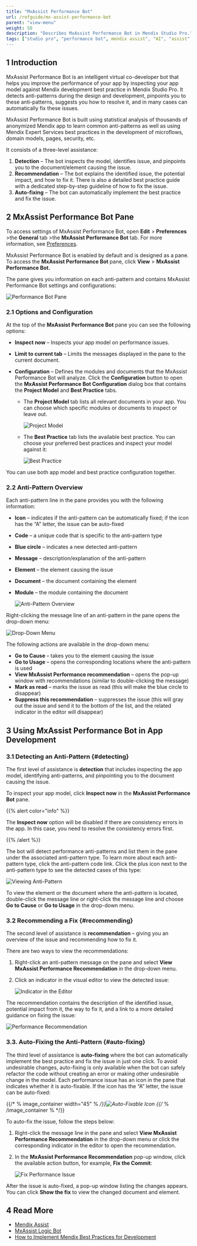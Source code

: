 ```yaml
---
title: "MxAssist Performance Bot"
url: /refguide/mx-assist-performance-bot
parent: "view-menu"
weight: 50
description: "Describes MxAssist Performance Bot in Mendix Studio Pro."
tags: ["studio pro", "performance bot", mendix assist", "AI", "assist", "mx assist"]
---
```


## 1 Introduction 

MxAssist Performance Bot is an intelligent virtual co-developer bot that helps you improve the performance of your app by inspecting your app model against Mendix development best practice in Mendix Studio Pro. It detects anti-patterns during the design and development, pinpoints you to these anti-patterns, suggests you how to resolve it, and in many cases can automatically fix these issues. 

MxAssist Performance Bot is built using statistical analysis of thousands of anonymized Mendix app to learn common anti-patterns as well as using Mendix Expert Services best practices in the development of microflows, domain models, pages, security, etc.

It consists of a three-level assistance:

1. **Detection** – The bot inspects the model, identifies issue, and pinpoints you to the document/element causing the issue.
2. **Recommendation** – The bot explains the identified issue, the potential impact, and how to fix it. There is also a detailed best practice guide with a dedicated step-by-step guideline of how to fix the issue.
3. **Auto-fixing** – The bot can automatically implement the best practice and fix the issue.

## 2 MxAssist Performance Bot Pane

To access settings of MxAssist Performance Bot, open **Edit** > **Preferences** >the **General** tab >the **MxAssist Performance Bot** tab. For more information, see [Preferences](preferences-dialog).

MxAssist Performance Bot is enabled by default and is designed as a pane. To access the **MxAssist Performance Bot** pane, click **View** > **MxAssist Performance Bot.**

The pane gives you information on each anti-pattern and contains MxAssist Performance Bot settings and configurations:

![Performance Bot Pane](/attachments/refguide/modeling/menus/view-menu/mx-assist-performance-bot/performance-bot-pane.png)

### 2.1 Options and Configuration

At the top of the **MxAssist Performance Bot** pane you can see the following options: 

* **Inspect now** – Inspects your app model on performance issues. 
* **Limit to current  tab** – Limits the messages displayed in the pane to the current document.
* **Configuration** – Defines the modules and documents that the MxAssist Performance Bot will analyze. Click the **Configuration** button to open the **MxAssist Performance Bot Configuration** dialog box that contains the **Project Model** and **Best Practice** tabs.

    * The **Project Model** tab lists all relevant documents in your app. You can choose which specific modules or documents to inspect or leave out. 

        ![Project Model](/attachments/refguide/modeling/menus/view-menu/mx-assist-performance-bot/project-model.jpg)

    * The **Best Practice** tab lists the available best practice. You can choose your preferred best practices and inspect your model against it: 

        ![Best Practice](/attachments/refguide/modeling/menus/view-menu/mx-assist-performance-bot/best-practice.jpg)

You can use both app model and best practice configuration together. 

### 2.2 Anti-Pattern Overview

Each anti-pattern line in the pane provides you with the following information: 

* **Icon** – indicates if the anti-pattern can be automatically fixed; if the icon has the “A” letter, the issue can be auto-fixed
* **Code** – a unique code that is specific to the anti-pattern type 
* **Blue circle** – indicates a new detected anti-pattern
* **Message** – description/explanation of the anti-pattern 
* **Element** – the element causing the issue
* **Document** – the document containing the element
* **Module** – the module containing the document 

    ![Anti-Pattern Overview](/attachments/refguide/modeling/menus/view-menu/mx-assist-performance-bot/anti-pattern-overview.jpg)

Right-clicking the message line of an anti-pattern in the pane opens the drop-down menu:

![Drop-Down Menu](/attachments/refguide/modeling/menus/view-menu/mx-assist-performance-bot/drop-down-menu.jpg)

The following actions are available in the drop-down menu:

* **Go to Cause** – takes you to the element causing the issue
* **Go to Usage** – opens the corresponding locations where the anti-pattern is used
* **View MxAssist Performance recommendation** – opens the pop-up window with recommendations (similar to double-clicking the message)
* **Mark as read** – marks the issue as read (this will make the blue circle to disappear)
* **Suppress this recommendation** – suppresses the issue (this will gray out the issue and send it to the bottom of the list, and the related indicator in the editor will disappear)

## 3 Using MxAssist Performance Bot in App Development  

### 3.1 Detecting an Anti-Pattern {#detecting}

The first level of assistance is **detection** that includes inspecting the app model, identifying anti-patterns, and pinpointing you to the document causing the issue. 

To inspect your app model, click **Inspect now** in the **MxAssist Performance Bot** pane. 

{{% alert color="info" %}}

The **Inspect now** option will be disabled if there are consistency errors in the app. In this case, you need to resolve the consistency errors first. 

{{% /alert %}}

The bot will detect performance anti-patterns and list them in the pane under the associated anti-pattern type. To learn more about each anti-pattern type, click the anti-pattern code link. Click the plus icon next to the anti-pattern type to see the detected cases of this type:

![Viewing Anti-Pattern](/attachments/refguide/modeling/menus/view-menu/mx-assist-performance-bot/viewing-anti-pattern.jpg)

To view the element or the document where the anti-pattern is located, double-click the message line or right-click the message line and choose **Go to Cause** or **Go to Usage** in the drop-down menu.

### 3.2 Recommending a Fix {#recommending}

The second level of assistance is **recommendation** – giving you an overview of the issue and recommending how to fix it. 

There are two ways to view the recommendations:

1.  Right-click an anti-pattern message on the pane and select **View MxAssist Performance Recommendation** in the drop-down menu. 
2. Click an indicator in the visual editor to view the detected issue:

   ![Indicator in the Editor](/attachments/refguide/modeling/menus/view-menu/mx-assist-performance-bot/indicator-in-editor.jpg)

The recommendation contains the description of the identified issue, potential impact from it, the way to fix it, and a link to a more detailed guidance on fixing the issue: 

![Performance Recommendation](/attachments/refguide/modeling/menus/view-menu/mx-assist-performance-bot/performance-recommendation.jpg)

### 3.3. Auto-Fixing the Anti-Pattern {#auto-fixing}

The third level of assistance is **auto-fixing** where the bot can automatically implement the best practice and fix the issue in just one click. To avoid undesirable changes, auto-fixing is only available when the bot can safely refactor the code without creating an error or making other undesirable change in the model. Each performance issue has an icon in the pane that indicates whether it is auto-fixable. If the icon has the “A” letter, the issue can be auto-fixed:

{{/* % image_container width="45" % */}}![Auto-Fixable Icon](/attachments/refguide/modeling/menus/view-menu/mx-assist-performance-bot/auto-fixable.png)
{{/* % /image_container % */}}

To auto-fix the issue, follow the steps below:

1. Right-click the message line in the pane and select **View MxAssist Performance Recommendation** in the drop-down menu or click the corresponding indicator in the editor to open the recommendation.
2. In the **MxAssist Performance Recommendation** pop-up window, click the available action button, for example, **Fix the Commit**: 

    ![Fix Performance Issue](/attachments/refguide/modeling/menus/view-menu/mx-assist-performance-bot/fix-performance-issue.jpg)

After the issue is auto-fixed, a pop-up window listing the changes appears. You can click **Show the fix** to view the changed document and element. 

## 4 Read More

* [Mendix Assist](mx-assist-studio-pro)
* [MxAssist Logic Bot](mx-assist-logic-bot)
* [How to Implement Mendix Best Practices for Development](/howto/general/dev-best-practices)
